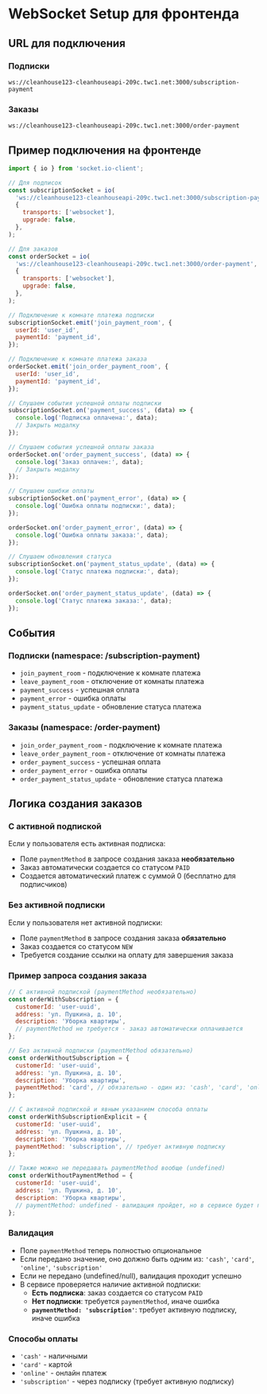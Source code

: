 # WebSocket Setup для фронтенда

## URL для подключения

### Подписки

```
ws://cleanhouse123-cleanhouseapi-209c.twc1.net:3000/subscription-payment
```

### Заказы

```
ws://cleanhouse123-cleanhouseapi-209c.twc1.net:3000/order-payment
```

## Пример подключения на фронтенде

```javascript
import { io } from 'socket.io-client';

// Для подписок
const subscriptionSocket = io(
  'ws://cleanhouse123-cleanhouseapi-209c.twc1.net:3000/subscription-payment',
  {
    transports: ['websocket'],
    upgrade: false,
  },
);

// Для заказов
const orderSocket = io(
  'ws://cleanhouse123-cleanhouseapi-209c.twc1.net:3000/order-payment',
  {
    transports: ['websocket'],
    upgrade: false,
  },
);

// Подключение к комнате платежа подписки
subscriptionSocket.emit('join_payment_room', {
  userId: 'user_id',
  paymentId: 'payment_id',
});

// Подключение к комнате платежа заказа
orderSocket.emit('join_order_payment_room', {
  userId: 'user_id',
  paymentId: 'payment_id',
});

// Слушаем события успешной оплаты подписки
subscriptionSocket.on('payment_success', (data) => {
  console.log('Подписка оплачена:', data);
  // Закрыть модалку
});

// Слушаем события успешной оплаты заказа
orderSocket.on('order_payment_success', (data) => {
  console.log('Заказ оплачен:', data);
  // Закрыть модалку
});

// Слушаем ошибки оплаты
subscriptionSocket.on('payment_error', (data) => {
  console.log('Ошибка оплаты подписки:', data);
});

orderSocket.on('order_payment_error', (data) => {
  console.log('Ошибка оплаты заказа:', data);
});

// Слушаем обновления статуса
subscriptionSocket.on('payment_status_update', (data) => {
  console.log('Статус платежа подписки:', data);
});

orderSocket.on('order_payment_status_update', (data) => {
  console.log('Статус платежа заказа:', data);
});
```

## События

### Подписки (namespace: /subscription-payment)

- `join_payment_room` - подключение к комнате платежа
- `leave_payment_room` - отключение от комнаты платежа
- `payment_success` - успешная оплата
- `payment_error` - ошибка оплаты
- `payment_status_update` - обновление статуса платежа

### Заказы (namespace: /order-payment)

- `join_order_payment_room` - подключение к комнате платежа
- `leave_order_payment_room` - отключение от комнаты платежа
- `order_payment_success` - успешная оплата
- `order_payment_error` - ошибка оплаты
- `order_payment_status_update` - обновление статуса платежа

## Логика создания заказов

### С активной подпиской

Если у пользователя есть активная подписка:

- Поле `paymentMethod` в запросе создания заказа **необязательно**
- Заказ автоматически создается со статусом `PAID`
- Создается автоматический платеж с суммой 0 (бесплатно для подписчиков)

### Без активной подписки

Если у пользователя нет активной подписки:

- Поле `paymentMethod` в запросе создания заказа **обязательно**
- Заказ создается со статусом `NEW`
- Требуется создание ссылки на оплату для завершения заказа

### Пример запроса создания заказа

```javascript
// С активной подпиской (paymentMethod необязательно)
const orderWithSubscription = {
  customerId: 'user-uuid',
  address: 'ул. Пушкина, д. 10',
  description: 'Уборка квартиры',
  // paymentMethod не требуется - заказ автоматически оплачивается
};

// Без активной подписки (paymentMethod обязательно)
const orderWithoutSubscription = {
  customerId: 'user-uuid',
  address: 'ул. Пушкина, д. 10',
  description: 'Уборка квартиры',
  paymentMethod: 'card', // обязательно - один из: 'cash', 'card', 'online'
};

// С активной подпиской и явным указанием способа оплаты
const orderWithSubscriptionExplicit = {
  customerId: 'user-uuid',
  address: 'ул. Пушкина, д. 10',
  description: 'Уборка квартиры',
  paymentMethod: 'subscription', // требует активную подписку
};

// Также можно не передавать paymentMethod вообще (undefined)
const orderWithoutPaymentMethod = {
  customerId: 'user-uuid',
  address: 'ул. Пушкина, д. 10',
  description: 'Уборка квартиры',
  // paymentMethod: undefined - валидация пройдет, но в сервисе будет проверка подписки
};
```

### Валидация

- Поле `paymentMethod` теперь полностью опциональное
- Если передано значение, оно должно быть одним из: `'cash'`, `'card'`, `'online'`, `'subscription'`
- Если не передано (undefined/null), валидация проходит успешно
- В сервисе проверяется наличие активной подписки:
  - **Есть подписка**: заказ создается со статусом `PAID`
  - **Нет подписки**: требуется `paymentMethod`, иначе ошибка
  - **`paymentMethod: 'subscription'`**: требует активную подписку, иначе ошибка

### Способы оплаты

- `'cash'` - наличными
- `'card'` - картой
- `'online'` - онлайн платеж
- `'subscription'` - через подписку (требует активную подписку)
